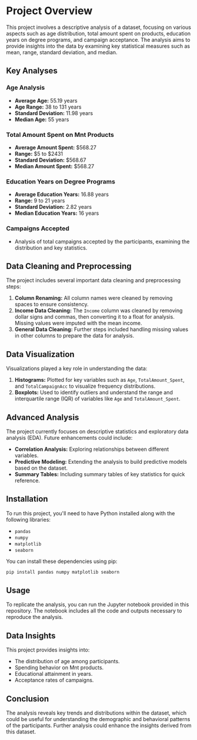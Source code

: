 
# Project Overview

This project involves a descriptive analysis of a dataset, focusing on various aspects such as age distribution, total amount spent on products, education years on degree programs, and campaign acceptance. The analysis aims to provide insights into the data by examining key statistical measures such as mean, range, standard deviation, and median.

## Key Analyses

### Age Analysis
- **Average Age:** 55.19 years
- **Age Range:** 38 to 131 years
- **Standard Deviation:** 11.98 years
- **Median Age:** 55 years

### Total Amount Spent on Mnt Products
- **Average Amount Spent:** $568.27
- **Range:** $5 to $2431
- **Standard Deviation:** $568.67
- **Median Amount Spent:** $568.27

### Education Years on Degree Programs
- **Average Education Years:** 16.88 years
- **Range:** 9 to 21 years
- **Standard Deviation:** 2.82 years
- **Median Education Years:** 16 years

### Campaigns Accepted
- Analysis of total campaigns accepted by the participants, examining the distribution and key statistics.

## Data Cleaning and Preprocessing

The project includes several important data cleaning and preprocessing steps:
1. **Column Renaming:** All column names were cleaned by removing spaces to ensure consistency.
2. **Income Data Cleaning:** The `Income` column was cleaned by removing dollar signs and commas, then converting it to a float for analysis. Missing values were imputed with the mean income.
3. **General Data Cleaning:** Further steps included handling missing values in other columns to prepare the data for analysis.

## Data Visualization

Visualizations played a key role in understanding the data:
1. **Histograms:** Plotted for key variables such as `Age`, `TotalAmount_Spent`, and `TotalCampaignAcc` to visualize frequency distributions.
2. **Boxplots:** Used to identify outliers and understand the range and interquartile range (IQR) of variables like `Age` and `TotalAmount_Spent`.

## Advanced Analysis

The project currently focuses on descriptive statistics and exploratory data analysis (EDA). Future enhancements could include:
- **Correlation Analysis:** Exploring relationships between different variables.
- **Predictive Modeling:** Extending the analysis to build predictive models based on the dataset.
- **Summary Tables:** Including summary tables of key statistics for quick reference.

## Installation

To run this project, you'll need to have Python installed along with the following libraries:
- `pandas`
- `numpy`
- `matplotlib`
- `seaborn`

You can install these dependencies using pip:
```bash
pip install pandas numpy matplotlib seaborn
```

## Usage

To replicate the analysis, you can run the Jupyter notebook provided in this repository. The notebook includes all the code and outputs necessary to reproduce the analysis.

## Data Insights

This project provides insights into:
- The distribution of age among participants.
- Spending behavior on Mnt products.
- Educational attainment in years.
- Acceptance rates of campaigns.

## Conclusion

The analysis reveals key trends and distributions within the dataset, which could be useful for understanding the demographic and behavioral patterns of the participants. Further analysis could enhance the insights derived from this dataset.
